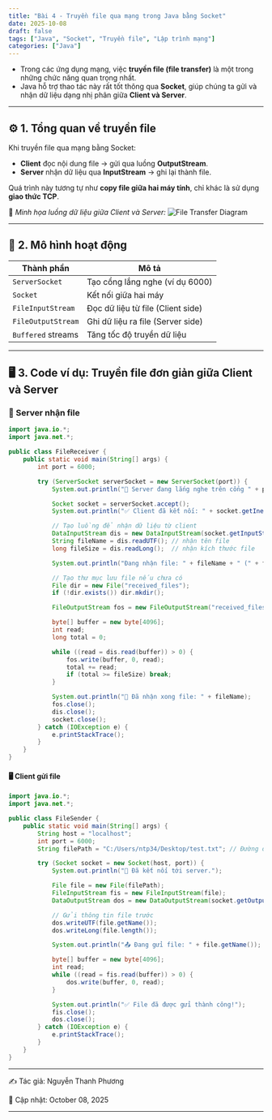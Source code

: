 ```yaml
---
title: "Bài 4 - Truyền file qua mạng trong Java bằng Socket"
date: 2025-10-08
draft: false
tags: ["Java", "Socket", "Truyền file", "Lập trình mạng"]
categories: ["Java"]
---
```


- Trong các ứng dụng mạng, việc **truyền file (file transfer)** là một trong những chức năng quan trọng nhất.  
- Java hỗ trợ thao tác này rất tốt thông qua **Socket**, giúp chúng ta gửi và nhận dữ liệu dạng nhị phân giữa **Client và Server**.

---

## ⚙️ 1. Tổng quan về truyền file

Khi truyền file qua mạng bằng Socket:
- **Client** đọc nội dung file → gửi qua luồng **OutputStream**.  
- **Server** nhận dữ liệu qua **InputStream** → ghi lại thành file.  

Quá trình này tương tự như **copy file giữa hai máy tính**, chỉ khác là sử dụng **giao thức TCP**.

📸 *Minh họa luồng dữ liệu giữa Client và Server:*
![File Transfer Diagram](/images/file-transfer-diagram.png)

---

## 🧩 2. Mô hình hoạt động

| Thành phần | Mô tả |
|-------------|--------|
| `ServerSocket` | Tạo cổng lắng nghe (ví dụ 6000) |
| `Socket` | Kết nối giữa hai máy |
| `FileInputStream` | Đọc dữ liệu từ file (Client side) |
| `FileOutputStream` | Ghi dữ liệu ra file (Server side) |
| `Buffered` streams | Tăng tốc độ truyền dữ liệu |

---

## 🖥️ 3. Code ví dụ: Truyền file đơn giản giữa Client và Server

### 🧠 Server nhận file

```java
import java.io.*;
import java.net.*;

public class FileReceiver {
    public static void main(String[] args) {
        int port = 6000;

        try (ServerSocket serverSocket = new ServerSocket(port)) {
            System.out.println("📡 Server đang lắng nghe trên cổng " + port + "...");

            Socket socket = serverSocket.accept();
            System.out.println("✅ Client đã kết nối: " + socket.getInetAddress());

            // Tạo luồng để nhận dữ liệu từ client
            DataInputStream dis = new DataInputStream(socket.getInputStream());
            String fileName = dis.readUTF(); // nhận tên file
            long fileSize = dis.readLong();  // nhận kích thước file

            System.out.println("Đang nhận file: " + fileName + " (" + fileSize + " bytes)");

            // Tạo thư mục lưu file nếu chưa có
            File dir = new File("received_files");
            if (!dir.exists()) dir.mkdir();

            FileOutputStream fos = new FileOutputStream("received_files/" + fileName);

            byte[] buffer = new byte[4096];
            int read;
            long total = 0;

            while ((read = dis.read(buffer)) > 0) {
                fos.write(buffer, 0, read);
                total += read;
                if (total >= fileSize) break;
            }

            System.out.println("📁 Đã nhận xong file: " + fileName);
            fos.close();
            dis.close();
            socket.close();
        } catch (IOException e) {
            e.printStackTrace();
        }
    }
}
```
#### 🖥️ Client gửi file
```java
import java.io.*;
import java.net.*;

public class FileSender {
    public static void main(String[] args) {
        String host = "localhost";
        int port = 6000;
        String filePath = "C:/Users/ntp34/Desktop/test.txt"; // Đường dẫn file bạn muốn gửi

        try (Socket socket = new Socket(host, port)) {
            System.out.println("🔗 Đã kết nối tới server.");

            File file = new File(filePath);
            FileInputStream fis = new FileInputStream(file);
            DataOutputStream dos = new DataOutputStream(socket.getOutputStream());

            // Gửi thông tin file trước
            dos.writeUTF(file.getName());
            dos.writeLong(file.length());

            System.out.println("📤 Đang gửi file: " + file.getName());

            byte[] buffer = new byte[4096];
            int read;
            while ((read = fis.read(buffer)) > 0) {
                dos.write(buffer, 0, read);
            }

            System.out.println("✅ File đã được gửi thành công!");
            fis.close();
            dos.close();
        } catch (IOException e) {
            e.printStackTrace();
        }
    }
}
```

---
✍️ Tác giả: Nguyễn Thanh Phương

📅 Cập nhật: October 08, 2025

---